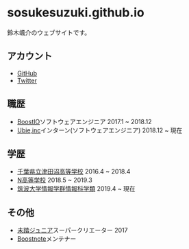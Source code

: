 # sosukesuzuki.github.io

鈴木颯介のウェブサイトです。

## アカウント

- [GitHub](https://github.com/sosukesuzuki)
- [Twitter](https://twitter.com/__sosukesuzuki)

## 職歴

- [BoostIO](https://boostio.co)ソフトウェアエンジニア 2017.1 ~ 2018.12
- [Ubie,inc]()インターン(ソフトウェアエンジニア) 2018.12 ~ 現在

## 学歴

- [千葉県立津田沼高等学校](https://cms1.chiba-c.ed.jp/tsudanuma-h/) 2016.4 ~ 2018.4
- [N高等学校](https://nnn.ed.jp/) 2018.5 ~ 2019.3
- [筑波大学情報学群情報科学類](https://www.coins.tsukuba.ac.jp/) 2019.4 ~ 現在

## その他

- [未踏ジュニア](https://jr.mitou.org/)スーパークリエーター 2017
- [Boostnote](https://github.com/BoostIO/Boostnote)メンテナー
